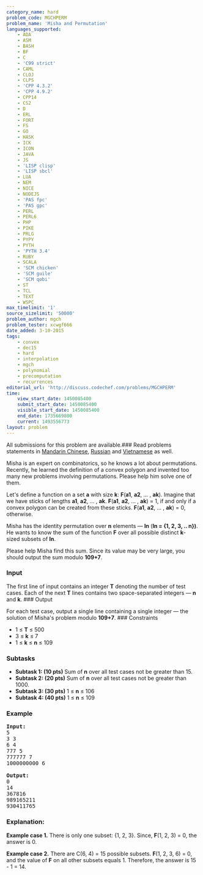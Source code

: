 ```yaml
---
category_name: hard
problem_code: MGCHPERM
problem_name: 'Misha and Permutation'
languages_supported:
    - ADA
    - ASM
    - BASH
    - BF
    - C
    - 'C99 strict'
    - CAML
    - CLOJ
    - CLPS
    - 'CPP 4.3.2'
    - 'CPP 4.9.2'
    - CPP14
    - CS2
    - D
    - ERL
    - FORT
    - FS
    - GO
    - HASK
    - ICK
    - ICON
    - JAVA
    - JS
    - 'LISP clisp'
    - 'LISP sbcl'
    - LUA
    - NEM
    - NICE
    - NODEJS
    - 'PAS fpc'
    - 'PAS gpc'
    - PERL
    - PERL6
    - PHP
    - PIKE
    - PRLG
    - PYPY
    - PYTH
    - 'PYTH 3.4'
    - RUBY
    - SCALA
    - 'SCM chicken'
    - 'SCM guile'
    - 'SCM qobi'
    - ST
    - TCL
    - TEXT
    - WSPC
max_timelimit: '1'
source_sizelimit: '50000'
problem_author: mgch
problem_tester: xcwgf666
date_added: 3-10-2015
tags:
    - convex
    - dec15
    - hard
    - interpolation
    - mgch
    - polynomial
    - precomputation
    - recurrences
editorial_url: 'http://discuss.codechef.com/problems/MGCHPERM'
time:
    view_start_date: 1450085400
    submit_start_date: 1450085400
    visible_start_date: 1450085400
    end_date: 1735669800
    current: 1493556773
layout: problem
---
```

All submissions for this problem are available.###  Read problems statements in [Mandarin Chinese](http://www.codechef.com/download/translated/DEC15/mandarin/MGCHPERM.pdf), [Russian](http://www.codechef.com/download/translated/DEC15/russian/MGCHPERM.pdf) and [Vietnamese](http://www.codechef.com/download/translated/DEC15/vietnamese/MGCHPERM.pdf) as well.

Misha is an expert on combinatorics, so he knows a lot about permutations. Recently, he learned the definition of a convex polygon and invented too many new problems involving permutations. Please help him solve one of them.

Let's define a function on a set **a** with size **k**: **F**(**a1**, **a2**, ... , **ak**). Imagine that we have sticks of lengths **a1**, **a2**, ... , **ak**. **F**(**a1**, **a2**, ... , **ak**) = 1, if and only if a convex polygon can be created from these sticks. **F**(**a1**, **a2**, ... , **ak**) = 0, otherwise.

Misha has the identity permutation over **n** elements — **In** (**In = {1, 2, 3, .. n})**. He wants to know the sum of the function **F** over all possible distinct **k**-sized subsets of **In**.

Please help Misha find this sum. Since its value may be very large, you should output the sum modulo **109+7**.

### Input

The first line of input contains an integer **T** denoting the number of test cases. Each of the next **T** lines contains two space-separated integers — **n** and **k**. ### Output

For each test case, output a single line containing a single integer — the solution of Misha's problem modulo **109+7**. ### Constraints

- 1 ≤ **T** ≤ 500
- 3 ≤ **k** ≤ 7
- 1 ≤ **k** ≤ **n** ≤ 109

### Subtasks

- **Subtask 1: (10 pts)** Sum of **n** over all test cases not be greater than 15.
- **Subtask 2: (20 pts)** Sum of **n** over all test cases not be greater than 1000.
- **Subtask 3: (30 pts)** 1 ≤ **n** ≤ 106
- **Subtask 4: (40 pts)** 1 ≤ **n** ≤ 109

### Example

<pre>
<b>Input:</b>
<tt>5
3 3
6 4
777 5
777777 7
1000000000 6
</tt>
<b>Output:</b>
<tt>0
14
367816
989165211
930411765</tt>
</pre>
### Explanation:

**Example case 1.** There is only one subset: {1, 2, 3}. Since, **F**(1, 2, 3) = 0, the answer is 0.

**Example case 2.** There are C(6, 4) = 15 possible subsets. **F**(1, 2, 3, 6) = 0, and the value of **F** on all other subsets equals 1. Therefore, the answer is 15 - 1 = 14.

